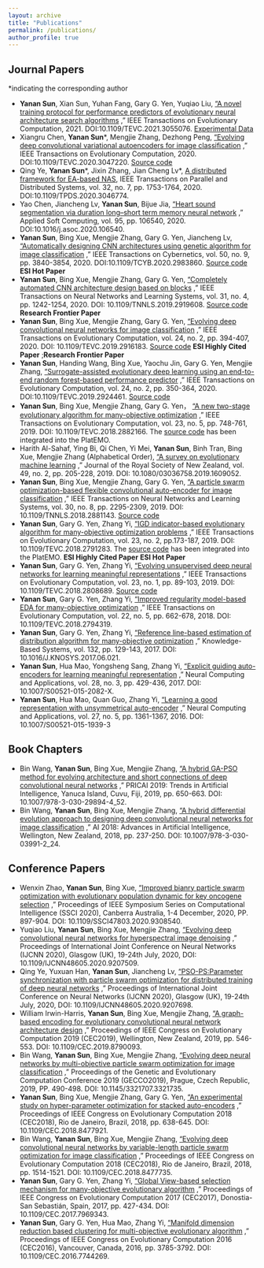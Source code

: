 ```yaml
---
layout: archive
title: "Publications"
permalink: /publications/
author_profile: true
---
```


## Journal Papers

*indicating the corresponding author
* **Yanan Sun**, Xian Sun, Yuhan Fang, Gary G. Yen, Yuqiao Liu, [“A novel training protocol for performance predictors of evolutionary neural architecture search algorithms](https://ieeexplore.ieee.org/document/9336721) ,” IEEE Transactions on Evolutionary Computation, 2021. DOI:10.1109/TEVC.2021.3055076. [Experimental Data](https://github.com/yn-sun/PRI)
* Xiangru Chen, **Yanan Sun***, Mengjie Zhang, Dezhong Peng, [“Evolving deep convolutional variational autoencoders for image classification](https://ieeexplore.ieee.org/document/9306892) ,” IEEE Transactions on Evolutionary Computation, 2020. DOI:10.1109/TEVC.2020.3047220. [Source code](https://github.com/yn-sun/evovae)
* Qing Ye, **Yanan Sun***, Jixin Zhang, Jian Cheng Lv*, [A distributed framework for EA-based NAS](https://ieeexplore.ieee.org/document/9305984), IEEE Transactions on Parallel and Distributed Systems, vol. 32, no. 7, pp. 1753-1764, 2020. DOI:10.1109/TPDS.2020.3046774.
* Yao Chen, Jiancheng Lv, **Yanan Sun**, Bijue Jia, [“Heart sound segmentation via duration long–short term memory neural network](https://www.sciencedirect.com/science/article/abs/pii/S1568494620304798) ,” Applied Soft Computing, vol. 95, pp. 106540, 2020. DOI:10.1016/j.asoc.2020.106540.
* **Yanan Sun**, Bing Xue, Mengjie Zhang, Gary G. Yen, Jiancheng Lv, [“Automatically designing CNN architectures using genetic algorithm for image classification](https://ieeexplore.ieee.org/document/9075201) ,” IEEE Transactions on Cybernetics, vol. 50, no. 9, pp. 3840-3854, 2020. DOI:10.1109/TCYB.2020.2983860. [Source code](https://github.com/yn-sun/cnn-ga) **ESI Hot Paper**
* **Yanan Sun**, Bing Xue, Mengjie Zhang, Gary G. Yen, [“Completely automated CNN architecture design based on blocks](https://ieeexplore.ieee.org/document/8742788/) ,” IEEE Transactions on Neural Networks and Learning Systems, vol. 31, no. 4, pp. 1242-1254, 2020. DOI: 10.1109/TNNLS.2019.2919608. [Source code](https://github.com/yn-sun/ea-cnn) **Research Frontier Paper**
* **Yanan Sun**, Bing Xue, Mengjie Zhang, Gary G. Yen, [“Evolving deep convolutional neural networks for image classification](https://ieeexplore.ieee.org/abstract/document/8712430) ,” IEEE Transactions on Evolutionary Computation, vol. 24, no. 2, pp. 394-407, 2020. DOI: 10.1109/TEVC.2019.2916183. [Source code](https://github.com/yn-sun/evocnn) **ESI Highly Cited Paper**&nbsp;;**Research Frontier Paper**
* **Yanan Sun**, Handing Wang, Bing Xue, Yaochu Jin, Gary G. Yen, Mengjie Zhang, [“Surrogate-assisted evolutionary deep learning using an end-to-end random forest-based performance predictor](https://ieeexplore.ieee.org/document/8744404) ,” IEEE Transactions on Evolutionary Computation, vol. 24, no. 2, pp. 350-364, 2020. DOI:10.1109/TEVC.2019.2924461. [Source code](https://github.com/yn-sun/e2epp)
* **Yanan Sun**, Bing Xue, Mengjie Zhang, Gary G. Yen， [“A new two-stage evolutionary algorithm for many-objective optimization](https://ieeexplore.ieee.org/document/8540041/) ,” IEEE Transactions on Evolutionary Computation, vol. 23, no. 5, pp. 748-761, 2019. DOI: 10.1109/TEVC.2018.2882166. The [source code](https://github.com/BIMK/PlatEMO/tree/master/PlatEMO/Algorithms/MaOEA-IT) has been integrated into the PlatEMO.
* Harith Al-Sahaf, Ying Bi, Qi Chen, Yi Mei, **Yanan Sun**, Binh Tran, Bing Xue, Mengjie Zhang (Alphabetical Order), [“A survey on evolutionary machine learning](https://www.tandfonline.com/doi/abs/10.1080/03036758.2019.1609052) ,” Journal of the Royal Society of New Zealand, vol. 49, no. 2, pp. 205-228, 2019. DOI: 10.1080/03036758.2019.1609052.
* **Yanan Sun**, Bing Xue, Mengjie Zhang, Gary G. Yen, [“A particle swarm optimization-based flexible convolutional auto-encoder for image classification](https://ieeexplore.ieee.org/document/8571181/) ,” IEEE Transactions on Neural Networks and Learning Systems, vol. 30, no. 8, pp. 2295-2309, 2019. DOI: 10.1109/TNNLS.2018.2881143. [Source code](https://github.com/yn-sun/evocae)
* **Yanan Sun**, Gary G. Yen, Zhang Yi, [“IGD indicator-based evolutionary algorithm for many-objective optimization problems](https://ieeexplore.ieee.org/document/8249827/) ,” IEEE Transactions on Evolutionary Computation, vol. 23, no. 2, pp.173-187, 2019. DOI: 10.1109/TEVC.2018.2791283. The [source code](https://github.com/BIMK/PlatEMO/tree/master/PlatEMO/Algorithms/MaOEA-IGD) has been integrated into the PlatEMO. **ESI Highly Cited Paper**&nbsp;**ESI Hot Paper**
* **Yanan Sun**, Gary G. Yen, Zhang Yi, [“Evolving unsupervised deep neural networks for learning meaningful representations](https://ieeexplore.ieee.org/document/8300639/) ,” IEEE Transactions on Evolutionary Computation, vol. 23, no. 1, pp. 89-103, 2019. DOI: 10.1109/TEVC.2018.2808689. [Source code](https://github.com/yn-sun/eudnn)
* **Yanan Sun**, Gary G. Yen, Zhang Yi, [“Improved regularity model-based EDA for many-objective optimization](https://www.sciencedirect.com/science/article/pii/S0950705117303015) ,” IEEE Transactions on Evolutionary Computation, vol. 22, no. 5, pp. 662-678, 2018. DOI: 10.1109/TEVC.2018.2794319.
* **Yanan Sun**, Gary G. Yen, Zhang Yi, [“Reference line-based estimation of distribution algorithm for many-objective optimization](https://www.sciencedirect.com/science/article/pii/S0950705117303015) ,” Knowledge-Based Systems, vol. 132, pp. 129-143, 2017. DOI: 10.1016/J.KNOSYS.2017.06.021.
* **Yanan Sun**, Hua Mao, Yongsheng Sang, Zhang Yi, [“Explicit guiding auto-encoders for learning meaningful representation](https://link.springer.com/article/10.1007%2Fs00521-015-2082-x) ,” Neural Computing and Applications, vol. 28, no. 3, pp. 429-436, 2017. DOI: 10.1007/S00521-015-2082-X.
* **Yanan Sun**, Hua Mao, Quan Guo, Zhang Yi, [“Learning a good representation with unsymmetrical auto-encoder](https://link.springer.com/article/10.1007/s00521-015-1939-3) ,” Neural Computing and Applications, vol. 27, no. 5, pp. 1361-1367, 2016. DOI: 10.1007/S00521-015-1939-3

## Book Chapters
* Bin Wang, **Yanan Sun**, Bing Xue, Mengjie Zhang, [“A hybrid GA-PSO method for evolving architecture and short connections of deep convolutional neural networks](https://link.springer.com/chapter/10.1007%2F978-3-030-29894-4_52) ,” PRICAI 2019: Trends in Artificial Intelligence, Yanuca Island, Cuvu, Fiji, 2019, pp. 650-663. DOI: 10.1007/978-3-030-29894-4_52.
* Bin Wang, **Yanan Sun**, Bing Xue, Mengjie Zhang, [“A hybrid differential evolution approach to designing deep convolutional neural networks for image classification](https://link.springer.com/chapter/10.1007%2F978-3-030-03991-2_24) ,” AI 2018: Advances in Artificial Intelligence, Wellington, New Zealand, 2018, pp. 237-250. DOI: 10.1007/978-3-030-03991-2_24.

## Conference Papers
* Wenxin Zhao, **Yanan Sun**, Bing Xue, [“Improved bianry particle swarm optimization with evolutionary population dynamic for key oncogene selection](https://ieeexplore.ieee.org/abstract/document/9308540) ,” Proceedings of IEEE Symposium Series on Computational Intelligence (SSCI 2020), Canberra Australia, 1-4 December, 2020, PP. 897-904. DOI: 10.1109/SSCI47803.2020.9308540.
* Yuqiao Liu, **Yanan Sun**, Bing Xue, Mengjie Zhang, [“Evolving deep convolutional neural networks for hyperspectral image denoising](https://ieeexplore.ieee.org/document/9207509) ,” Proceedings of International Joint Conference on Neural Networks (IJCNN 2020), Glasgow (UK), 19-24th July, 2020, DOI: 10.1109/IJCNN48605.2020.9207509.
* Qing Ye, Yuxuan Han, **Yanan Sun**, Jiancheng Lv, [“PSO-PS:Parameter synchronization with particle swarm optimization for distributed training of deep neural networks](https://ieeexplore.ieee.org/document/9207698) ,” Proceedings of International Joint Conference on Neural Networks (IJCNN 2020), Glasgow (UK), 19-24th July, 2020, DOI: 10.1109/IJCNN48605.2020.9207698.
* William Irwin-Harris, **Yanan Sun**, Bing Xue, Mengjie Zhang, [“A graph-based encoding for evolutionary convolutional neural network architecture design](https://ieeexplore.ieee.org/document/8790093) ,” Proceedings of IEEE Congress on Evolutionary Computation 2019 (CEC2019), Wellington, New Zealand, 2019, pp. 546-553. DOI: 10.1109/CEC.2019.8790093.
* Bin Wang, **Yanan Sun**, Bing Xue, Mengjie Zhang, [“Evolving deep neural networks by multi-objective particle swarm optimization for image classification](https://dl.acm.org/doi/10.1145/3321707.3321735) ,” Proceedings of the Genetic and Evolutionary Computation Conference 2019 (GECCO2019), Prague, Czech Republic, 2019, PP. 490-498. DOI: 10.1145/3321707.3321735.
* **Yanan Sun**, Bing Xue, Mengjie Zhang, Gary G. Yen, [“An experimental study on hyper-parameter optimization for stacked auto-encoders](https://ieeexplore.ieee.org/document/8477921) ,” Proceedings of IEEE Congress on Evolutionary Computation 2018 (CEC2018), Rio de Janeiro, Brazil, 2018, pp. 638-645. DOI: 10.1109/CEC.2018.8477921.
* Bin Wang, **Yanan Sun**, Bing Xue, Mengjie Zhang, [“Evolving deep convolutional neural networks by variable-length particle swarm optimization for image classification](https://ieeexplore.ieee.org/abstract/document/8477735) ,” Proceedings of IEEE Congress on Evolutionary Computation 2018 (CEC2018), Rio de Janeiro, Brazil, 2018, pp. 1514-1521. DOI: 10.1109/CEC.2018.8477735.
* **Yanan Sun**, Gary G. Yen, Zhang Yi, [“Global View-based selection mechanism for many-objective evolutionary algorithm](https://ieeexplore.ieee.org/document/7969343) ,” Proceedings of IEEE Congress on Evolutionary Computation 2017 (CEC2017), Donostia-San Sebastián, Spain, 2017, pp. 427-434. DOI: 10.1109/CEC.2017.7969343.
* **Yanan Sun**, Gary G. Yen, Hua Mao, Zhang Yi, [“Manifold dimension reduction based clustering for multi-objective evolutionary algorithm](https://ieeexplore.ieee.org/document/7744269) ,” Proceedings of IEEE Congress on Evolutionary Computation 2016 (CEC2016), Vancouver, Canada, 2016, pp. 3785-3792. DOI: 10.1109/CEC.2016.7744269.
